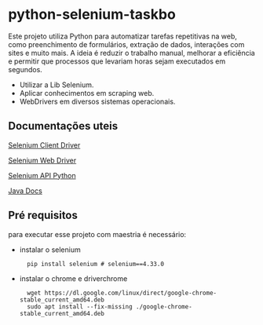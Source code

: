 # python-selenium-taskbo

Este projeto utiliza Python para automatizar tarefas repetitivas na web, como preenchimento de formulários, extração de dados, interações com sites e muito mais. A ideia é reduzir o trabalho manual, melhorar a eficiência e permitir que processos que levariam horas sejam executados em segundos.

- Utilizar a Lib Selenium.
- Aplicar conhecimentos em scraping web.
- WebDrivers em diversos sistemas operacionais.

## Documentações uteis
[Selenium Client Driver](https://www.selenium.dev/selenium/docs/api/py/index.html)

[Selenium Web Driver](https://www.selenium.dev/documentation/webdriver/browsers/chrome/#service)

[Selenium API Python](https://www.selenium.dev/selenium/docs/api/py/)

[Java Docs](https://javadoc.io/doc/org.seleniumhq.selenium/selenium-api/latest/org/openqa/selenium/WebDriver.html)

## Pré requisitos

para executar esse projeto com maestria é necessário:

- instalar o selenium 

        pip install selenium # selenium==4.33.0

- instalar o chrome e driverchrome

        wget https://dl.google.com/linux/direct/google-chrome-stable_current_amd64.deb
        sudo apt install --fix-missing ./google-chrome-stable_current_amd64.deb
